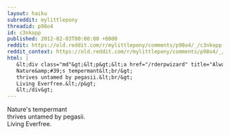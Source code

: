 ```yaml
---
layout: haiku
subreddit: mylittlepony
threadid: p98o4
id: c3nkopp
published: 2012-02-03T00:00:00 +0000
reddit: https://old.reddit.com/r/mylittlepony/comments/p98o4/_/c3nkopp
reddit_context: https://old.reddit.com/r/mylittlepony/comments/p98o4/_/c3nkopp?context=3
html: |
   &lt;div class="md"&gt;&lt;p&gt;&lt;a href="/rderpwizard" title="Always Relevant / Chaos Or Unplanned Structure / Paper Bag Princess"&gt;&lt;/a&gt;
   Nature&amp;#39;s tempermant&lt;br/&gt;
   thrives untamed by pegasii.&lt;br/&gt;
   Living Everfree.&lt;/p&gt;
   &lt;/div&gt;
---
```


[](/rderpwizard "Always Relevant / Chaos Or Unplanned Structure / Paper Bag Princess")
Nature's tempermant  
thrives untamed by pegasii.  
Living Everfree.